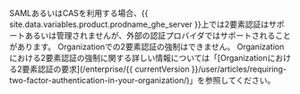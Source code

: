 SAMLあるいはCASを利用する場合、{{ site.data.variables.product.prodname_ghe_server }}上では2要素認証はサポートあるいは管理されませんが、外部の認証プロバイダではサポートされることがあります。 Organizationでの2要素認証の強制はできません。 Organizationにおける2要素認証の強制に関する詳しい情報については「[Organizationにおける2要素認証の要求](/enterprise/{{ currentVersion }}/user/articles/requiring-two-factor-authentication-in-your-organization/)」を参照してください。
